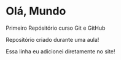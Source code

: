 # Olá, Mundo                
 Primeiro Repósitório curso Git e GitHub

 Repositório criado durante uma aula!

Essa linha eu adicionei diretamente no site!
